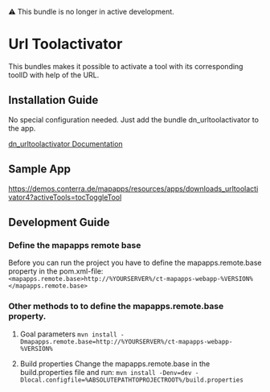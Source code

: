 ⚠️ This bundle is no longer in active development.
# Url Toolactivator

This bundles makes it possible to activate a tool with its corresponding toolID with help of the URL.

## Installation Guide

No special configuration needed. Just add the bundle dn_urltoolactivator to the app.

[dn_urltoolactivator Documentation](https://github.com/conterra/mapapps-url-toolactivator/tree/master/src/main/js/bundles/dn_urltoolactivator)

## Sample App

https://demos.conterra.de/mapapps/resources/apps/downloads_urltoolactivator4?activeTools=tocToggleTool

## Development Guide
### Define the mapapps remote base
Before you can run the project you have to define the mapapps.remote.base property in the pom.xml-file:
`<mapapps.remote.base>http://%YOURSERVER%/ct-mapapps-webapp-%VERSION%</mapapps.remote.base>`

### Other methods to to define the mapapps.remote.base property.
1. Goal parameters
   `mvn install -Dmapapps.remote.base=http://%YOURSERVER%/ct-mapapps-webapp-%VERSION%`

2. Build properties
   Change the mapapps.remote.base in the build.properties file and run:
   `mvn install -Denv=dev -Dlocal.configfile=%ABSOLUTEPATHTOPROJECTROOT%/build.properties`
